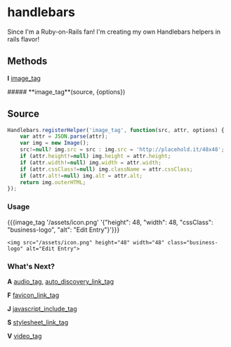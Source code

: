 # handlebars

Since I'm a Ruby-on-Rails fan! I'm creating my own Handlebars helpers in rails flavor!


## Methods


**I**	[image_tag](#image_tag)



<a name="image_tag"/>
##### **image_tag**(source, {options})

## Source

```javascript
Handlebars.registerHelper('image_tag', function(src, attr, options) {
    var attr = JSON.parse(attr);
    var img = new Image();
    src!=null? img.src = src : img.src = 'http://placehold.it/48x48';
    if (attr.height!=null) img.height = attr.height;
    if (attr.width!=null) img.width = attr.width;
    if (attr.cssClass!=null) img.className = attr.cssClass;
    if (attr.alt!=null) img.alt = attr.alt;
    return img.outerHTML;
});
```

### Usage

{{{image_tag '/assets/icon.png' '{"height": 48, "width": 48, "cssClass": "business-logo", "alt": "Edit Entry"}'}}}


```
<img src="/assets/icon.png" height="48" width="48" class="business-logo" alt="Edit Entry">
```

### What's Next?

**A**	[audio_tag](#audio_tag), [auto_discovery_link_tag](#auto_discovery_link_tag)

**F**	[favicon_link_tag](#favicon_link_tag)

**J**	[javascript_include_tag](#javascript_include_tag)

**S**	[stylesheet_link_tag](#stylesheet_link_tag)

**V**	[video_tag](#video_tag)